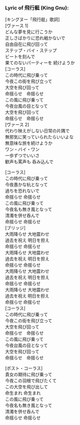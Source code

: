 <h3>Lyric of 飛行艇 (King Gnu):</h3><p>[キングヌー「飛行艇」歌詞]<br>[ヴァース 1]<br>どんな夢を見に行こうか<br>正しさばかりに恐れ戦かないで<br>自由自在に飛び回って<br>ステップ・バイ・ステップ<br>ビートを刻んで<br>果てのないパーティーを 続けようか<br>[コーラス]<br>この時代に飛び乗って<br>今夜この街を飛び立って<br>大空を飛び回って<br>命揺らせ　命揺らせ<br>この風に飛び乗って<br>今夜台風の目となって<br>大空を飛び回って<br>命揺らせ　命揺らせ<br>[ヴァース 2]<br>代わり映えがしない日常の片隅で<br>無邪気に笑っていられたらいいよな<br>無意味な旅を続けようか<br>ワン・バイ・ワン<br>一歩ずつでいいさ<br>歓声も罵声も 呑み込んで</p><p>[コーラス]<br>この時代に飛び乗って<br>今夜愚かな杭となって<br>過ちを恐れないで<br>命揺らせ 命揺らせ<br>この風に飛び乗って<br>今夜名も無き風となって<br>清濁を併せ呑んで<br>命揺らせ 命揺らせ<br>[ブリッジ]<br>大雨降らせ 大地震わせ<br>過去を祝え 明日を担え<br>命揺らせ 命揺らせ<br>大雨降らせ 大地震わせ<br>過去を祝え 明日を担え<br>命揺らせ 命揺らせ<br>大雨降らせ 大地震わせ<br>過去を祝え 明日を担え<br>命揺らせ 命揺らせ<br>大雨降らせ 大地震わせ<br>過去を祝え 明日を担え<br>命揺らせ 命揺らせ<br>[コーラス]<br>この時代に飛び乗って<br>今夜この街を飛び立って<br>大空を飛び回って<br>命揺らせ　命揺らせ<br>この風に飛び乗って<br>今夜台風の目となって<br>大空を飛び回って<br>命揺らせ　命揺らせ</p><p>[ポスト・コーラス]<br>貴女の期待に飛び乗って<br>今夜この羽根で飛びたくて<br>この大空を飛び出して<br>命生まれ 命生まれ<br>この風に飛び乗って<br>今夜名も無き風となって<br>清濁を併せ呑んで<br>命揺らせ 命揺らせ</p>